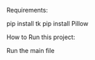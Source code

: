 Requirements:  

  pip install tk
  pip install Pillow

How to Run this project:

  Run the main file 
